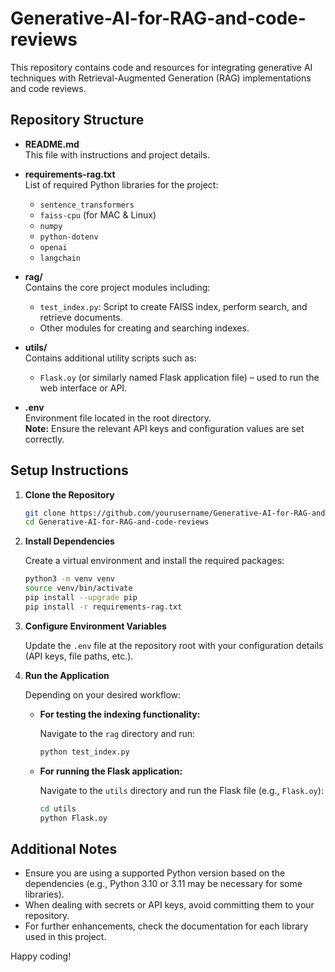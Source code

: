 # Generative-AI-for-RAG-and-code-reviews

This repository contains code and resources for integrating generative AI techniques with Retrieval-Augmented Generation (RAG) implementations and code reviews.

## Repository Structure

- **README.md**  
  This file with instructions and project details.

- **requirements-rag.txt**  
  List of required Python libraries for the project:
  - `sentence_transformers`
  - `faiss-cpu` (for MAC & Linux)
  - `numpy`
  - `python-dotenv`
  - `openai`
  - `langchain`

- **rag/**  
  Contains the core project modules including:
  - `test_index.py`: Script to create FAISS index, perform search, and retrieve documents.
  - Other modules for creating and searching indexes.

- **utils/**  
  Contains additional utility scripts such as:
  - `Flask.oy` (or similarly named Flask application file) – used to run the web interface or API.

- **.env**  
  Environment file located in the root directory.  
  **Note:** Ensure the relevant API keys and configuration values are set correctly.

## Setup Instructions

1. **Clone the Repository**

   ```bash
   git clone https://github.com/yourusername/Generative-AI-for-RAG-and-code-reviews.git
   cd Generative-AI-for-RAG-and-code-reviews
   ```

2. **Install Dependencies**

   Create a virtual environment and install the required packages:

   ```bash
   python3 -m venv venv
   source venv/bin/activate
   pip install --upgrade pip
   pip install -r requirements-rag.txt
   ```

3. **Configure Environment Variables**

   Update the `.env` file at the repository root with your configuration details (API keys, file paths, etc.).

4. **Run the Application**

   Depending on your desired workflow:

   - **For testing the indexing functionality:**
     
     Navigate to the `rag` directory and run:
     
     ```bash
     python test_index.py
     ```

   - **For running the Flask application:**
     
     Navigate to the `utils` directory and run the Flask file (e.g., `Flask.oy`):
     
     ```bash
     cd utils
     python Flask.oy
     ```

## Additional Notes

- Ensure you are using a supported Python version based on the dependencies (e.g., Python 3.10 or 3.11 may be necessary for some libraries).
- When dealing with secrets or API keys, avoid committing them to your repository.
- For further enhancements, check the documentation for each library used in this project.

Happy coding!